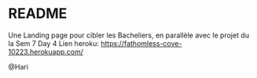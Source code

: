 # README

Une Landing page pour cibler les Bacheliers, en parallèle avec le projet du la Sem 7 Day 4
Lien heroku: https://fathomless-cove-10223.herokuapp.com/

@Hari

